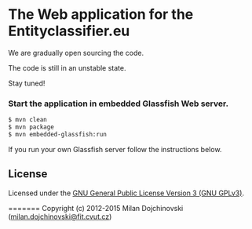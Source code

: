 The Web application for the Entityclassifier.eu
=========================================

We are gradually open sourcing the code.

The code is still in an unstable state.

Stay tuned!

### Start the application in embedded Glassfish Web server.
```sh
$ mvn clean
$ mvn package
$ mvn embedded-glassfish:run
```
If you run your own Glassfish server follow the instructions below.


License
------

Licensed under the [GNU General Public License Version 3 (GNU GPLv3)](http://www.gnu.org/licenses/gpl.html).

=======
Copyright (c) 2012-2015 Milan Dojchinovski (<milan.dojchinovski@fit.cvut.cz>)
